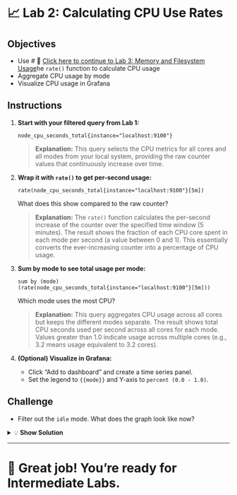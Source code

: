 # 📈 Lab 2: Calculating CPU Use Rates

## Objectives
- Use # 🌟 [Click here to continue to Lab 3: Memory and Filesystem Usage](../Intermediate/Lab3_Memory_Filesystem.md)he `rate()` function to calculate CPU usage
- Aggregate CPU usage by mode
- Visualize CPU usage in Grafana

## Instructions
1. **Start with your filtered query from Lab 1:**
   ```
   node_cpu_seconds_total{instance="localhost:9100"}
   ```
   
   > **Explanation:** This query selects the CPU metrics for all cores and all modes from your local system, providing the raw counter values that continuously increase over time.
2. **Wrap it with `rate()` to get per-second usage:**
   ```
   rate(node_cpu_seconds_total{instance="localhost:9100"}[5m])
   ```
   What does this show compared to the raw counter?
   
   > **Explanation:** The `rate()` function calculates the per-second increase of the counter over the specified time window (5 minutes). The result shows the fraction of each CPU core spent in each mode per second (a value between 0 and 1). This essentially converts the ever-increasing counter into a percentage of CPU usage.
3. **Sum by mode to see total usage per mode:**
   ```
   sum by (mode) (rate(node_cpu_seconds_total{instance="localhost:9100"}[5m]))
   ```
   Which mode uses the most CPU?
   
   > **Explanation:** This query aggregates CPU usage across all cores but keeps the different modes separate. The result shows total CPU seconds used per second across all cores for each mode. Values greater than 1.0 indicate usage across multiple cores (e.g., 3.2 means usage equivalent to 3.2 cores).

4. **(Optional) Visualize in Grafana:**
   - Click “Add to dashboard” and create a time series panel.
   - Set the legend to `{{mode}}` and Y-axis to `percent (0.0 - 1.0)`.

## Challenge
- Filter out the `idle` mode. What does the graph look like now?

<details>
<summary>💡 <b>Show Solution</b></summary>

To filter out the `idle` mode and focus on active CPU usage, follow these steps:

1. **Start with the summed rate query from step 3:**
   ```
   sum by (mode) (rate(node_cpu_seconds_total{instance="localhost:9100"}[5m]))
   ```

2. **Add a filter to exclude the idle mode:**
   ```
   sum by (mode) (rate(node_cpu_seconds_total{instance="localhost:9100",mode!="idle"}[5m]))
   ```

3. **Visualize the result:**
   - In Grafana, this creates a graph showing only the active CPU modes (user, system, iowait, etc.)
   - The graph now focuses on how your CPU is being actively used rather than including idle time
   - This makes it easier to see smaller variations in active CPU usage that might be hidden when the idle mode (which is often >90%) is included

This approach is particularly useful for monitoring production systems where you want to focus on actual CPU activity rather than idle time.

</details>

---

# 🌟 Great job! You’re ready for Intermediate Labs.
